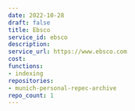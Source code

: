 ```yaml
---
date: 2022-10-28
draft: false
title: Ebsco
service_id: ebsco
description:
service_url: https://www.ebsco.com
cost:
functions:
- indexing
repositories:
- munich-personal-repec-archive
repo_count: 1
---
```



